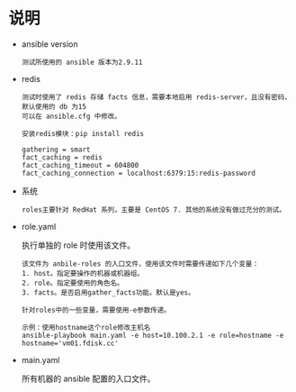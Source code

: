 # 说明

- ansible version

  ```text
  测试所使用的 ansible 版本为2.9.11
  ```

- redis

  ```text
  测试时使用了 redis 存储 facts 信息，需要本地启用 redis-server，且没有密码，默认使用的 db 为15
  可以在 ansible.cfg 中修改。

  安装redis模块：pip install redis

  gathering = smart
  fact_caching = redis
  fact_caching_timeout = 604800
  fact_caching_connection = localhost:6379:15:redis-password
  ```

- 系统

  ```text
  roles主要针对 RedHat 系列，主要是 CentOS 7. 其他的系统没有做过充分的测试。
  ```

- role.yaml

  执行单独的 role 时使用该文件。

  ```text
  该文件为 anbile-roles 的入口文件，使用该文件时需要传递如下几个变量：
  1. host。指定要操作的机器或机器组。
  2. role。指定要使用的角色名。
  3. facts。是否启用gather_facts功能。默认是yes。

  针对roles中的一些变量，需要使用-e参数传递。

  示例：使用hostname这个role修改主机名
  ansible-playbook main.yaml -e host=10.100.2.1 -e role=hostname -e hostname='vm01.fdisk.cc'
  ```

- main.yaml

  所有机器的 ansible 配置的入口文件。
